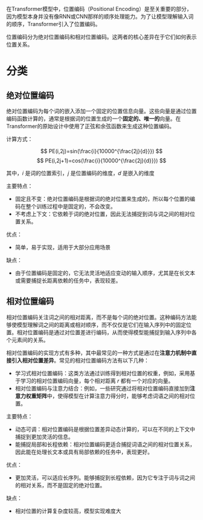 在Transformer模型中，位置编码（Positional Encoding）是至关重要的部分，因为模型本身并没有像RNN或CNN那样的顺序处理能力。为了让模型理解输入词的顺序，Transformer引入了位置编码。

位置编码分为绝对位置编码和相对位置编码。这两者的核心差异在于它们如何表示位置关系。
# 分类
## 绝对位置编码
绝对位置编码为每个词的嵌入添加一个固定的位置信息向量。这些向量是通过位置编码函数计算的，通常是根据词的位置生成的一个**固定的、唯一的**向量。在Transformer的原始设计中使用了正弦和余弦函数来生成这种位置编码。

计算方式：

$$
PE(i,2j)=sin(\frac{i}{10000^{\frac{2j}{d}}})
$$
$$
PE(i,2j+1)=cos(\frac{i}{10000^{\frac{2j}{d}}})
$$

其中，𝑖 是词的位置索引，𝑗 是位置编码的维度，𝑑 是嵌入的维度

主要特点：
- 固定且不变：绝对位置编码是根据词的绝对位置来生成的，所以每个位置的编码在整个训练过程中是固定的，不会改变。
- 不考虑上下文：它依赖于词的绝对位置，因此无法捕捉到词与词之间的相对位置关系。

优点：
- 简单，易于实现，适用于大部分应用场景
  
缺点：
- 由于位置编码是固定的，它无法灵活地适应变动的输入顺序，尤其是在长文本或需要捕捉长距离依赖的任务中，表现较差。
## 相对位置编码
相对位置编码关注词之间的相对距离，而不是每个词的绝对位置。这种编码方法能够使模型理解词之间的距离或相对顺序，而不仅仅是它们在输入序列中的固定位置。相对位置编码是通过对位置差进行编码，从而使得模型能捕捉到输入序列中各个元素间的关系。

相对位置编码的实现方式有多种，其中最常见的一种方式是通过在**注意力机制中直接引入相对位置差异**。常见的相对位置编码方法有以下几种：

- 学习式相对位置编码：这类方法通过训练得到相对位置的权重，例如，采用基于学习的相对位置编码向量，每个相对距离 𝑟 都有一个对应的向量。
- 相对位置编码与注意力结合：例如，一些研究通过将相对位置编码直接加到**注意力权重矩阵**中，使得模型在计算注意力得分时，能够考虑词语之间的相对位置。

主要特点：
- 动态可调：相对位置编码是根据位置差异动态计算的，可以在不同的上下文中捕捉到更加灵活的信息。
- 能捕捉局部和长程依赖：相对位置编码更适合捕捉词语之间的相对位置关系，因此能在处理长文本或具有局部依赖的任务中，表现更好。

优点：
- 更加灵活，可以适应长序列。能够捕捉到长程依赖，因为它专注于词与词之间的相对关系，而不是固定的绝对位置。

缺点：
- 相对位置的计算复杂度较高，模型实现难度大
